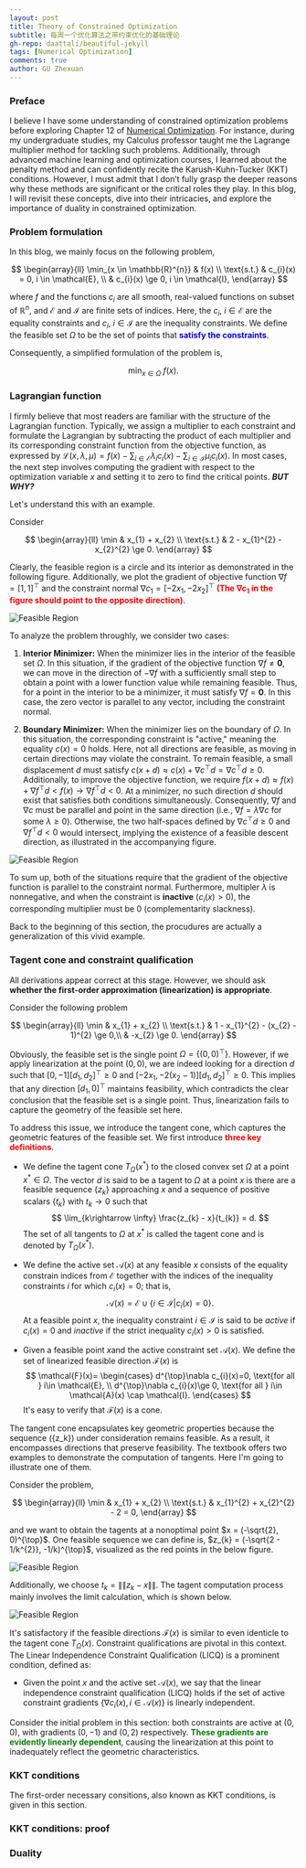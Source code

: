 ```yaml
---
layout: post
title: Theory of Constrained Optimization
subtitle: 每周一个优化算法之带约束优化的基础理论
gh-repo: daattali/beautiful-jekyll
tags: [Numerical Optimization]
comments: true
author: GU Zhexuan
---
```


### Preface

I believe I have some understanding of constrained optimization problems before exploring Chapter 12 of [Numerical Optimization][1]. For instance, during my undergraduate studies, my Calculus professor taught me the Lagrange multiplier method for tackling such problems. Additionally, through advanced machine learning and optimization courses, I learned about the penalty method and can confidently recite the Karush-Kuhn-Tucker (KKT) conditions. However, I must admit that I don’t fully grasp the deeper reasons why these methods are significant or the critical roles they play. In this blog, I will revisit these concepts, dive into their intricacies, and explore the importance of duality in constrained optimization.

### Problem formulation

In this blog, we mainly focus on the following problem,

$$
\begin{array}{ll}
    \min_{x \in \mathbb{R}^{n}} & f(x) \\
    \text{s.t.} & c_{i}(x) = 0, i \in \mathcal{E}, \\
                & c_{i}(x) \ge 0, i \in \mathcal{I},
\end{array}
$$

where $f$ and the functions $c_{i}$ are all smooth, real-valued functions on subset of $\mathbb{R}^{n}$, and $\mathcal{E}$ and $\mathcal{I}$ are finite sets of indices. Here, the $c_{i}$, $i \in \mathcal{E}$ are the equality constraints and $c_{i}$, $i \in \mathcal{I}$ are the inequality constraints. We define the feasible set $\Omega$ to be the set of points that **<span style="color:blue">satisfy the constraints</span>**.

Consequently, a simplified formulation of the problem is,

$$
\min_{x \in \Omega} ~ f(x).
$$

### Lagrangian function

I firmly believe that most readers are familiar with the structure of the Lagrangian function. Typically, we assign a multiplier to each constraint and formulate the Lagrangian by subtracting the product of each multiplier and its corresponding constraint function from the objective function, as expressed by $\mathcal{L}(x, \lambda, \mu) = f(x) - \sum_{i \in \mathcal{E}} \lambda_i c_i(x) - \sum_{i \in \mathcal{I}} \mu_i c_i(x)$. In most cases, the next step involves computing the gradient with respect to the optimization variable $x$ and setting it to zero to find the critical points. **_BUT WHY?_** 

Let's understand this with an example.

Consider

$$
\begin{array}{ll}
    \min & x_{1} + x_{2} \\
    \text{s.t.} & 2 - x_{1}^{2} - x_{2}^{2} \ge 0.
\end{array}
$$

Clearly, the feasible region is a circle and its interior as demonstrated in the following figure. Additionally, we plot the gradient of objective function $\nabla f = [1, 1]^{\top}$ and the constraint normal $\nabla c_{1} = [-2x_{1}, -2x_{2}]^{\top}$ **<span style="color:red">(The $\nabla c_{1}$ in the figure should point to the opposite direction)</span>**.

![Feasible Region](../assets/img/chapter12/fig1.png)

To analyze the problem throughly, we consider two cases:

1. **Interior Minimizer:** When the minimizer lies in the interior of the feasible set $\Omega$. In this situation, if the gradient of the objective function $\nabla f \neq \mathbf{0}$, we can move in the direction of  $-\nabla f$ with a sufficiently small step to obtain a point with a lower function value while remaining feasible. Thus, for a point in the interior to be a minimizer, it must satisfy $\nabla f = \mathbf{0}$. In this case, the zero vector is parallel to any vector, including the constraint normal.

2. **Boundary Minimizer:** When the minimizer lies on the boundary of $\Omega$. In this situation, the corresponding constraint is "active," meaning the equality $c(x) = 0$ holds. Here, not all directions are feasible, as moving in certain directions may violate the constraint. To remain feasible, a small displacement $d$ must satisfy $c(x+d)\approx c(x)+\nabla c^{\top}d = \nabla c^{\top}d\ge 0$. Additionally, to improve the objective function, we require $f(x+d) \approx f(x)+\nabla f^{\top}d < f(x) \rightarrow \nabla f^{\top}d <0$. At a minimizer, no such direction $d$ should exist that satisfies both conditions simultaneously. Consequently, $\nabla f$ and $\nabla c$ must be parallel and point in the same direction (i.e., $\nabla f = \lambda \nabla c$ for some $\lambda \geq 0$). Otherwise, the two half-spaces defined by $\nabla c^{\top} d \geq 0$ and $\nabla f^{\top} d < 0$ would intersect, implying the existence of a feasible descent direction, as illustrated in the accompanying figure.

![Feasible Region](../assets/img/chapter12/fig2.jpeg)

To sum up, both of the situations require that the gradient of the objective function is parallel to the constraint normal. Furthermore, multipler $\lambda$ is nonnegative, and when the constraint is **inactive** ($c_{i}(x) > 0$), the corresponding multiplier must be $0$ (complementarity slackness).

Back to the beginning of this section, the procudures are actually a generalization of this vivid example.

### Tagent cone and constraint qualification

All derivations appear correct at this stage. However, we should ask **whether the first-order approximation (linearization) is appropriate**.

Consider the following problem

$$
\begin{array}{ll}
    \min & x_{1} + x_{2} \\
    \text{s.t.} & 1 - x_{1}^{2} - (x_{2} - 1)^{2} \ge 0,\\
                & -x_{2} \ge 0.
\end{array}
$$

Obviously, the feasible set is the single point $\Omega = \{(0, 0)^{\top}\}$. However, if we apply linearization at the point $(0, 0)$, we are indeed looking for a direction $d$ such that $[0, -1][d_{1}, d_{2}]^{\top}\ge 0$ and $[-2x_{1}, -2(x_{2} - 1)][d_{1}, d_{2}]^{\top}\ge 0$. This implies that any direction $[d_{1}, 0]^{\top}$ maintains feasibility, which contradicts the clear conclusion that the feasible set is a single point. Thus, linearization fails to capture the geometry of the feasible set here.

To address this issue, we introduce the tangent cone, which captures the geometric features of the feasible set. We first introduce **<span style="color:red">three key definitions</span>**.

- We define the tagent cone $T_{\Omega}(x^{\ast})$ to the closed convex set $\Omega$ at a point $x^{\ast} \in \Omega$. The vector $d$ is said to be a tagent to $\Omega$ at a point $x$ is there are a feasible sequence $\{z_{k}\}$ approaching $x$ and a sequence of positive scalars $\{t_{k}\}$ with $t_{k}\rightarrow 0$ such that
$$
\lim_{k\rightarrow \infty} \frac{z_{k} - x}{t_{k}} = d.
$$
The set of all tangents to $\Omega$ at $x^{*}$ is called the tagent cone and is denoted by $T_{\Omega}(x^{\ast})$.


- We define the active set $\mathcal{A}(x)$ at any feasible $x$ consists of the equality constrain indices from $\mathcal{E}$ together with the indices of the inequality constraints $i$ for which $c_{i}(x)=0$; that is,
$$
\mathcal{A}(x) = \mathcal{E} \cup \{i\in\mathcal{I}|c_{i}(x)=0\}.
$$
At a feasible point $x$, the inequality constraint $i\in\mathcal{I}$ is said to be _active_ if $c_{i}(x)=0$ and _inactive_ if the strict inequality $c_{i}(x)>0$ is satisfied.


- Given a feasible point $x$and the active constraint set $\mathcal{A}(x)$. We define the set of linearized feasible direction $\mathcal{F}(x)$ is 
$$
\mathcal{F}(x)=
\begin{cases}
    d^{\top}\nabla c_{i}(x)=0, \text{for all } i\in \mathcal{E}, \\
    d^{\top}\nabla c_{i}(x)\ge 0, \text{for all } i\in \mathcal{A}(x) \cap \mathcal{I}.
\end{cases}
$$
It's easy to verify that $\mathcal{F}(x)$ is a cone.

The tangent cone encapsulates key geometric properties because the sequence ({z_k}) under consideration remains feasible. As a result, it encompasses directions that preserve feasibility. The textbook offers two examples to demonstrate the computation of tangents. Here I'm going to illustrate one of them.

Consider the problem,

$$
\begin{array}{ll}
    \min & x_{1} + x_{2} \\
    \text{s.t.} & x_{1}^{2} + x_{2}^{2} - 2 = 0,
\end{array}
$$

and we want to obtain the tagents at a nonoptimal point $x = (-\sqrt{2}, 0)^{\top}$. One feasible sequence we can define is, $z_{k} = (-\sqrt{2 - 1/k^{2}}, -1/k)^{\top}$, visualized as the red points in the below figure.

![Feasible Region](../assets/img/chapter12/fig3.jpeg)

Additionally, we choose $t_{k} = \|\|z_{k} - x\|\|$. The tagent computation process mainly involves the limit calculation, which is shown below.

![Feasible Region](../assets/img/chapter12/fig4.jpg)

It's satisfactory if the feasible directions $\mathcal{F}(x)$ is similar to even identicle to the tagent cone $T_{\Omega}(x)$. Constraint qualifications are pivotal in this context. The Linear Independence Constraint Qualification (LICQ) is a prominent condition, defined as:

- Given the point $x$ and the active set $\mathcal{A}(x)$, we say that the linear independence constraint qualification (LICQ) holds if the set of active constraint gradients $\{\nabla c_{i}(x), i \in \mathcal{A}(x)\}$ is linearly independent.

Consider the initial problem in this section: both constraints are active at $(0, 0)$, with gradients $(0, -1)$ and $(0, 2)$ respectively. **<span style="color:green">These gradients are evidently linearly dependent</span>**, causing the linearization at this point to inadequately reflect the geometric characteristics.

### KKT conditions

The first-order necessary consitions, also known as KKT conditions, is given in this section. 

### KKT conditions: proof

### Duality


[1]: https://www.math.uci.edu/~qnie/Publications/NumericalOptimization.pdf